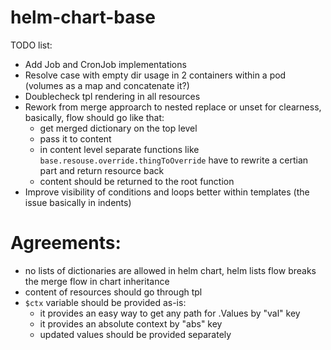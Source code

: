 # helm-chart-base

TODO list:
- Add Job and CronJob implementations
- Resolve case with empty dir usage in 2 containers within a pod (volumes as a map and concatenate it?)
- Doublecheck tpl rendering in all resources
- Rework from merge approarch to nested replace or unset for clearness, basically, flow should go like that:
    - get merged dictionary on the top level
    - pass it to content
    - in content level separate functions like `base.resouse.override.thingToOverride` have to rewrite a certian part and return resource back
    - content should be returned to the root function
- Improve visibility of conditions and loops better within templates (the issue basically in indents)

# Agreements:
  - no lists of dictionaries are allowed in helm chart, helm lists flow breaks the merge flow in chart inheritance
  - content of resources should go through tpl
  - `$ctx` variable should be provided as-is:
    - it provides an easy way to get any path for .Values by "val" key
    - it provides an absolute context by "abs" key
    - updated values should be provided separately

